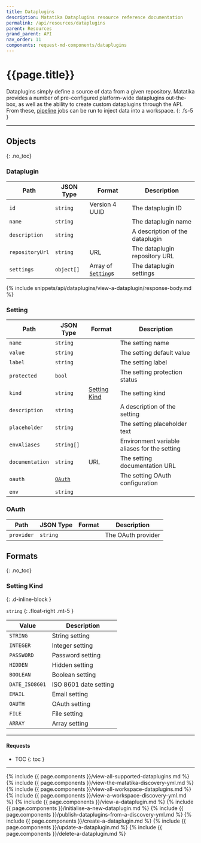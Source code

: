 ```yaml
---
title: Dataplugins
description: Matatika Dataplugins resource reference documentation
permalink: /api/resources/dataplugins
parent: Resources
grand_parent: API
nav_order: 11
components: request-md-components/dataplugins
---
```


# {{page.title}}

Dataplugins simply define a source of data from a given repository. Matatika provides a number of pre-configured platform-wide dataplugins out-the-box, as well as the ability to create custom dataplugins through the API. From these, [pipeline](pipelines) jobs can be run to inject data into a workspace.
{: .fs-5 }

---

## Objects
{: .no_toc}

### Dataplugin

Path | JSON Type | Format | Description
---- | ---- | ------ | -----------
`id` | `string` | Version 4 UUID | The dataplugin ID
`name` | `string` | | The dataplugin name
`description` | `string` | | A description of the dataplugin
`repositoryUrl` | `string` | URL | The dataplugin repository URL
`settings` | `object[]` | Array of [`Setting`](#setting)s | The dataplugin settings

{% include snippets/api/dataplugins/view-a-dataplugin/response-body.md %}

### Setting

Path | JSON Type | Format | Description
---- | ---- | ------ | -----------
`name` | `string` | | The setting name
`value` | `string` | | The setting default value
`label` | `string` | | The setting label
`protected` | `bool` | | The setting protection status
`kind` | `string` | [Setting Kind](#setting-kind) | The setting kind
`description` | `string` | | A description of the setting
`placeholder` | `string` | | The setting placeholder text
`envAliases` | `string[]` | | Environment variable aliases for the setting
`documentation` | `string` | URL | The setting documentation URL
`oauth` | [`OAuth`](#oauth) | | The setting OAuth configuration
`env` | `string` | | 

### OAuth

Path | JSON Type | Format | Description
---- | ---- | ------- | -----------
`provider` | `string` | | The OAuth provider

## Formats
{: .no_toc}

### Setting Kind
{: .d-inline-block }

`string`
{: .float-right .mt-5 }

Value | Description
----- | -----------
`STRING` | String setting
`INTEGER` | Integer setting
`PASSWORD` | Password setting 
`HIDDEN` | Hidden setting
`BOOLEAN` | Boolean setting
`DATE_ISO8601` | ISO 8601 date setting
`EMAIL` | Email setting
`OAUTH` | OAuth setting
`FILE` | File setting
`ARRAY` | Array setting

---

#### Requests

- TOC
{: toc }

---

{% include {{ page.components }}/view-all-supported-dataplugins.md %}
{% include {{ page.components }}/view-the-matatika-discovery-yml.md %}
{% include {{ page.components }}/view-all-workspace-dataplugins.md %}
{% include {{ page.components }}/view-a-workspace-discovery-yml.md %}
{% include {{ page.components }}/view-a-dataplugin.md %}
{% include {{ page.components }}/initialise-a-new-dataplugin.md %}
{% include {{ page.components }}/publish-dataplugins-from-a-discovery-yml.md %}
{% include {{ page.components }}/create-a-dataplugin.md %}
{% include {{ page.components }}/update-a-dataplugin.md %}
{% include {{ page.components }}/delete-a-dataplugin.md %}
